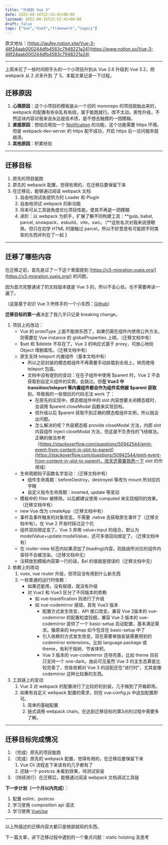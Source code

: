 ```yaml
---
title: "升级到 Vue 3"
date: 2022-08-16T22:15:41+08:00
lastmod: 2022-08-16T23:52:41+08:00
draft: false
tags: ["Vue","Vue3","framework","legacy"]
---
```



原文地址：[https://jaufey.notion.site/Vue-3-48f24aab000244dfb4583c7948221a24](https://www.notion.so/Vue-3-48f24aab000244dfb4583c7948221a24)

---

上周末花了一些时间把手头的一个小项目升到从 Vue 2.6 升级到 Vue 3.2，把 webpack 从 2 点多升到 了 5。本篇文章记录一下过程。

## 迁移原因

1. **心理原因**：这个小项目的模板是从一个旧的 monorepo 的项目脱胎出来的，webpack 的配置有些杂乱有些绕，属于能跑就行。改不太动，索性升级，不然这块内容对我来说永远是技术债，是不想去触摸的一团模糊。
2. **直接原因**：想给应用加一个 [Notification](https://developer.mozilla.org/en-US/docs/Web/API/notification) 的功能，这个功能需要 https 环境。 但是 webpack-dev-server 的 https 配不成功，开启 https 后一访问服务就崩溃。
3. **其他原因**：积累经验

---

## 迁移目标

1. 原先的项目能跑
2. 原先的 webpack 配置，觉得有用的，在迁移后要保留下来
3. 在迁移后，能够通过阅读 webpack 文档
    1. 自由地测试各提供方的 Loader 和 Plugin
    2. 自由地测试 webpack 的新功能
    3. 将来可从工具链角度优化项目性能，使其不再是一团模糊
    4. 进阶：以 webpack 为抓手，扩展了解不同构建工具：**gulp, babel, parcel, snowpack，esbuild，vite，swc。（**这些名次对我来说很眼熟，但只在初学 HTML 时接触过 parcel，所以不好意思有可能把不同类型的东西并列在了一起 **）**

---

## 迁移了哪些内容

在迁移之前，首先是过了一下这个里面提到 [https://v3-migration.vuejs.org/](https://v3-migration.vuejs.org/) 的问题。

因为首次完整通读了的文档版本就是 Vue 3 的，所以不会心怯，也不需要再读一遍了。

（这是基于初识 Vue 3 所练手的一个小东西：[Github](https://github.com/N-index/games)）

**迁移目标的第一点**决定了我几乎只记录 breaking change。

1. 项目上的改动：
    - Vue 的 protoType 上面不能绑东西了，如果仍需在组件内使用公共方法，则需要在 Vue instance 的 globalProperties 上绑。（迁移文档中有）
    - $set 和 $delete 不存在了。Vue 3 的响应式基于 proxy，可放心地给 Object 增删属性。（迁移文档中有）
    - 原生支持 teleport 内置组件（基本文档中有）
        - 所以之前封装的模态框组件不再需要手动挂载到全局上，转而使用 teleport 包装。
        - 文档中没有提到的变动：在在子组件中使用 $parent 时，Vue 2 不会获取到自定义组件的实例，会跳过。但**在 Vue3 中 transition/teleport 等内置组件都会作为组件实例被 $parent 获取**到。导致我的一些很拉的代码无法 work 了：
            - 在原先的实现中，模态框组件中的  slot 内容想要关闭模态框时，会调用 $parent.closeModal 函数来实现目标。
            - 但升级以后 $parent 获取不到正确的模态框组件实例，所以就会出问题。
            - 怎么解决的呢？外层模态框 provide closeModal 方法，内部 slot 内容组件 inject closeModal 方法，但这是不负责任的飞线做法。正确的做法参考（[https://stackoverflow.com/questions/50942544/emit-event-from-content-in-slot-to-parent](https://stackoverflow.com/questions/50942544/emit-event-from-content-in-slot-to-parent)，改天还需要熟悉一下 slot 的作用域）
    - 生命周期钩子函数名字变动：（迁移文档中有）
        - 组件生命周期：beforeDestroy，destroyed 等改为 mount 所对应的字眼
        - 自定义指令生命周期：inserted, update 等变动
    - 模板中的 filter 被移除。以后都建议使用 computed 来实现相同的效果。（迁移文档中有）
    - new Vue 改为 createApp（迁移文档中有）
    - 事件及事件触发的对象改变。不需要 .native 去获取原生事件了（迁移文档中有）。在 Vue 2 开发时踩过这个坑
    - 组件双向绑定变了。Vue 3 弃用 value+input 的组合，默认为 modelValue+update:modelValue，还可多值双向绑定了。（迁移文档中有）
    - 在 router-view 标签内如果添加了(loading)内容，则路由所对应的组件内容将不会被渲染。（迁移文档中无）
    - 注释放到模板内容第一行的话，$el 的值就是错误的（迁移文档中无）
2. 依赖上的改动
    1. vuex, vue router 升级，但项目没有用到什么新东西
    2. 一些普通的运行时依赖：
        - 如果还能用，没有报错，就没有升级
        - 对 Vue2 和 Vue3 区分了不同版本的依赖
           - 如 vue-toastification 则进行了升级
           - 如 vue-codemirror 报错，其有 Vue3 版本
             - 配置方式发生改变，API 接口改变。兼容 Vue 2版本的 vue-codemirror 的配置粒度较细，兼容 Vue 3 版本的 vue-codemirror 提供了一个 basic-setup 启动配置，基本满足需求。像原来的 keymap 如今包含在 basic-setup 中了
             - 引入依赖的方式发生改变。现在需要单独安装需要用到的 codemirror extensions。比如 language package 或 theme，有利于摇树、节省体积。
             - Vue 3 版本的 vue-codemirror 还待完善，比如 theme 目前只支持一个 one-dark。由此可见虽然 Vue 3 的主生态算是比较完善了，但各依赖对 Vue 3 的适配还在“进行时”，尤其是像 codemirror 这种比较重的东西。
3. 工具链上的变动
    1. Vue 3 对 webpack 的配置进行了比较好的封装，几乎做到了开箱即用。
    2. 如果有自定义 webpack 配置的需求，则在 vue.config.js 中追加配置即可。
        1. 简单的基础配置
        2. 链式调用 webpack chain。在达到迁移目标的第3点的过程中需要多了解。

---

## 迁移目标完成情况

1. （完成）原先的项目能跑
2. （完成）原先的 webpack 配置，觉得有用的，在迁移后要保留下来
    1. Vue Cli 流程走下来该有的几乎都有了
    2. 还缺一个 postcss 未看到效果，待测试安装
3. （持续进行）在迁移后，能够通过阅读 webpack 文档调试工具链

**下一步计划（一个月以内完成）**：

1. 配置 eslint、postcss 
2. 学习使用 composition api 语法
3. 学习使用 [VueUse](https://vueuse.org/)

---

以上所描述的迁移内容大都只是按部就班的东西。

下一篇文章，讲下迁移过程中遇到的一个重点问题：static hoisting 及思考